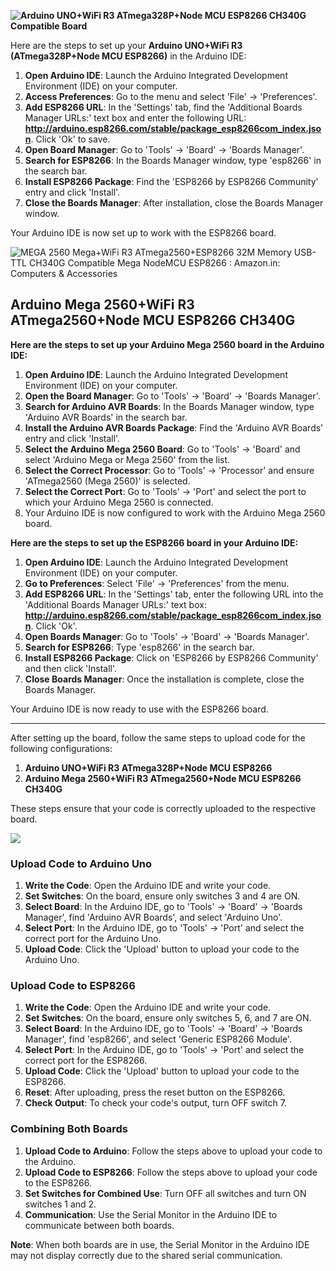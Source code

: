 **![Arduino UNO+WiFi R3 ATmega328P+Node MCU ESP8266 CH340G Compatible Board](https://robocraze.com/cdn/shop/products/ezgif.com-gif-maker_92.jpg?v=1670585294)**

Here are the steps to set up your **Arduino UNO+WiFi R3 (ATmega328P+Node MCU ESP8266)** in the Arduino IDE:

1.  **Open Arduino IDE**: Launch the Arduino Integrated Development Environment (IDE) on your computer.
2.  **Access Preferences**: Go to the menu and select 'File' -> 'Preferences'.
3.  **Add ESP8266 URL**: In the 'Settings' tab, find the 'Additional Boards Manager URLs:' text box and enter the following URL: **http://arduino.esp8266.com/stable/package_esp8266com_index.json**. Click 'Ok' to save.
4.  **Open Board Manager**: Go to 'Tools' -> 'Board' -> 'Boards Manager'.
5.  **Search for ESP8266**: In the Boards Manager window, type 'esp8266' in the search bar.
6.  **Install ESP8266 Package**: Find the 'ESP8266 by ESP8266 Community' entry and click 'Install'.
7.  **Close the Boards Manager**: After installation, close the Boards Manager window.

Your Arduino IDE is now set up to work with the ESP8266 board.

![MEGA 2560 Mega+WiFi R3 ATmega2560+ESP8266 32M Memory USB-TTL CH340G  Compatible Mega NodeMCU ESP8266 : Amazon.in: Computers & Accessories](https://m.media-amazon.com/images/I/41g2Rsvr49L.jpg)

## **Arduino Mega 2560+WiFi R3 ATmega2560+Node MCU ESP8266 CH340G**

**Here are the steps to set up your Arduino Mega 2560 board in the Arduino IDE:**

1.  **Open Arduino IDE**: Launch the Arduino Integrated Development Environment (IDE) on your computer.
2.  **Open the Board Manager**: Go to 'Tools' -> 'Board' -> 'Boards Manager'.
3.  **Search for Arduino AVR Boards**: In the Boards Manager window, type 'Arduino AVR Boards' in the search bar.
4.  **Install the Arduino AVR Boards Package**: Find the 'Arduino AVR Boards' entry and click 'Install'.
5.  **Select the Arduino Mega 2560 Board**: Go to 'Tools' -> 'Board' and select 'Arduino Mega or Mega 2560' from the list.
6.  **Select the Correct Processor**: Go to 'Tools' -> 'Processor' and ensure 'ATmega2560 (Mega 2560)' is selected.
7.  **Select the Correct Port**: Go to 'Tools' -> 'Port' and select the port to which your Arduino Mega 2560 is connected.
8.  Your Arduino IDE is now configured to work with the Arduino Mega 2560 board.

**Here are the steps to set up the ESP8266 board in your Arduino IDE:**

1.  **Open Arduino IDE**: Launch the Arduino Integrated Development Environment (IDE) on your computer.
2.  **Go to Preferences**: Select 'File' -> 'Preferences' from the menu.
3.  **Add ESP8266 URL**: In the 'Settings' tab, enter the following URL into the 'Additional Boards Manager URLs:' text box: **http://arduino.esp8266.com/stable/package_esp8266com_index.json**. Click 'Ok'.
4.  **Open Boards Manager**: Go to 'Tools' -> 'Board' -> 'Boards Manager'.
5.  **Search for ESP8266**: Type 'esp8266' in the search bar.
6.  **Install ESP8266 Package**: Click on 'ESP8266 by ESP8266 Community' and then click 'Install'.
7.  **Close Boards Manager**: Once the installation is complete, close the Boards Manager.

Your Arduino IDE is now ready to use with the ESP8266 board.

---

After setting up the board, follow the same steps to upload code for the following configurations:

1.  **Arduino UNO+WiFi R3 ATmega328P+Node MCU ESP8266**
2.  **Arduino Mega 2560+WiFi R3 ATmega2560+Node MCU ESP8266 CH340G**

These steps ensure that your code is correctly uploaded to the respective board.

![](https://33333.cdn.cke-cs.com/kSW7V9NHUXugvhoQeFaf/images/a56ca46527e20b4b7944abcafa202a135744f425ec1cfc32.png)

### **Upload Code to Arduino Uno**

1.  **Write the Code**: Open the Arduino IDE and write your code.
2.  **Set Switches**: On the board, ensure only switches 3 and 4 are ON.
3.  **Select Board**: In the Arduino IDE, go to 'Tools' -> 'Board' -> 'Boards Manager', find 'Arduino AVR Boards', and select 'Arduino Uno'.
4.  **Select Port**: In the Arduino IDE, go to 'Tools' -> 'Port' and select the correct port for the Arduino Uno.
5.  **Upload Code**: Click the 'Upload' button to upload your code to the Arduino Uno.

### **Upload Code to ESP8266**

1.  **Write the Code**: Open the Arduino IDE and write your code.
2.  **Set Switches**: On the board, ensure only switches 5, 6, and 7 are ON.
3.  **Select Board**: In the Arduino IDE, go to 'Tools' -> 'Board' -> 'Boards Manager', find 'esp8266', and select 'Generic ESP8266 Module'.
4.  **Select Port**: In the Arduino IDE, go to 'Tools' -> 'Port' and select the correct port for the ESP8266.
5.  **Upload Code**: Click the 'Upload' button to upload your code to the ESP8266.
6.  **Reset**: After uploading, press the reset button on the ESP8266.
7.  **Check Output**: To check your code's output, turn OFF switch 7.

### **Combining Both Boards**

1.  **Upload Code to Arduino**: Follow the steps above to upload your code to the Arduino.
2.  **Upload Code to ESP8266**: Follow the steps above to upload your code to the ESP8266.
3.  **Set Switches for Combined Use**: Turn OFF all switches and turn ON switches 1 and 2.
4.  **Communication**: Use the Serial Monitor in the Arduino IDE to communicate between both boards.

**Note**: When both boards are in use, the Serial Monitor in the Arduino IDE may not display correctly due to the shared serial communication.
